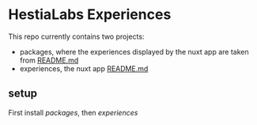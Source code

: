 # HestiaLabs Experiences

This repo currently contains two projects:
- packages, where the experiences displayed by the nuxt app are taken from [README.md](packages/README.md)
- experiences, the nuxt app [README.md](experiences/README.md)

## setup
First install *packages*, then *experiences*



